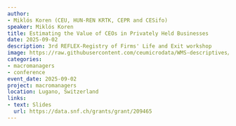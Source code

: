 ```yaml
---
author:
- Miklós Koren (CEU, HUN-REN KRTK, CEPR and CESifo)
speaker: Miklós Koren
title: Estimating the Value of CEOs in Privately Held Businesses
date: 2025-09-02
description: 3rd REFLEX-Registry of Firms' Life and Exit workshop
image: https://raw.githubusercontent.com/ceumicrodata/WMS-descriptives/refs/heads/main/output/fig/tozsde.jpg
categories: 
- macromanagers
- conference
event_date: 2025-09-02
project: macromanagers
location: Lugano, Switzerland
links:
- text: Slides
  url: https://data.snf.ch/grants/grant/209465
---
```

